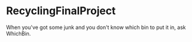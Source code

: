 # RecyclingFinalProject

When you've got some junk and you don't know which bin to put it in, ask WhichBin.
